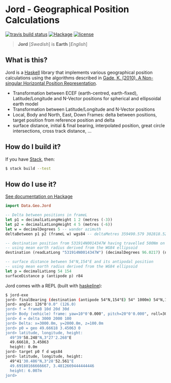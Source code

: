 # Jord - Geographical Position Calculations

[![travis build status](https://img.shields.io/travis/ofmooseandmen/jord/master.svg?label=travis+build)](https://travis-ci.org/ofmooseandmen/jord)
[![Hackage](https://img.shields.io/hackage/v/jord.svg)](http://hackage.haskell.org/package/jord)
[![license](https://img.shields.io/badge/license-BSD3-lightgray.svg)](https://opensource.org/licenses/BSD-3-Clause)

> __Jord__ [_Swedish_] is __Earth__ [_English_]

## What is this?

Jord is a [Haskell](https://www.haskell.org) library that implements various geographical position calculations using the algorithms described in [Gade, K. (2010). A Non-singular Horizontal Position Representation](http://www.navlab.net/Publications/A_Nonsingular_Horizontal_Position_Representation.pdf).

- Transformation between ECEF (earth-centred, earth-fixed), Latitude/Longitude and N-Vector positions for spherical and ellipsoidal earth model
- Transformation between Latitude/Longitude and N-Vector positions
- Local, Body and North, East, Down Frames: delta between positions, target position from reference position and delta
- surface distance, initial & final bearing, interpolated position, great circle intersections, cross track distance, ...

## How do I build it?

If you have [Stack](https://docs.haskellstack.org/en/stable/README/),
then:
```sh
$ stack build --test
```

## How do I use it?

[See documentation on Hackage](http://hackage.haskell.org/package/jord/docs/Data-Geo-Jord.html)

```haskell
import Data.Geo.Jord

-- Delta between positions in frameL
let p1 = decimalLatLongHeight 1 2 (metres (-3))
let p2 = decimalLatLongHeight 4 5 (metres (-6))
let w = decimalDegrees 5 -- wander azimuth
deltaBetween p1 p2 (frameL w) wgs84 -- deltaMetres 359490.579 302818.523 17404.272

-- destination position from 531914N0014347W having travelled 500Nm on a heading of 96.0217°
-- using mean earth radius derived from the WG84 ellipsoid
destination (readLatLong "531914N0014347W") (decimalDegrees 96.0217) (nauticalMiles 500) r84

-- surface distance between 54°N,154°E and its antipodal position
-- using mean earth radius derived from the WG84 ellipsoid
let p = decimalLatLong 54 154
surfaceDistance p (antipode p) r84
```

Jord comes with a REPL (built with [haskeline](https://github.com/judah/haskeline)):

```sh
$ jord-exe
jord> finalBearing (destination (antipode 54°N,154°E) 54° 1000m) 54°N,154°E
jord> angle: 126°0'0.0" (126.0)
jord> f = frameB 10d 20d 30d
jord> Body (vehicle) frame: yaw=10°0'0.000", pitch=20°0'0.000", roll=30°0'0.000"
jord> d = delta 3000 2000 100
jord> Delta: x=3000.0m, y=2000.0m, z=100.0m
jord> p0 = geo 49.66618 3.45063 0
jord> latitude, longitude, height:
  49°39'58.248"N,3°27'2.268"E
  49.66618, 3.45063
  height: 0.0m
jord> target p0 f d wgs84
jord> latitude, longitude, height:
  49°41'30.486"N,3°28'52.561"E
  49.69180166666667, 3.4812669444444446
  height: 6.007m
jord>  
```

